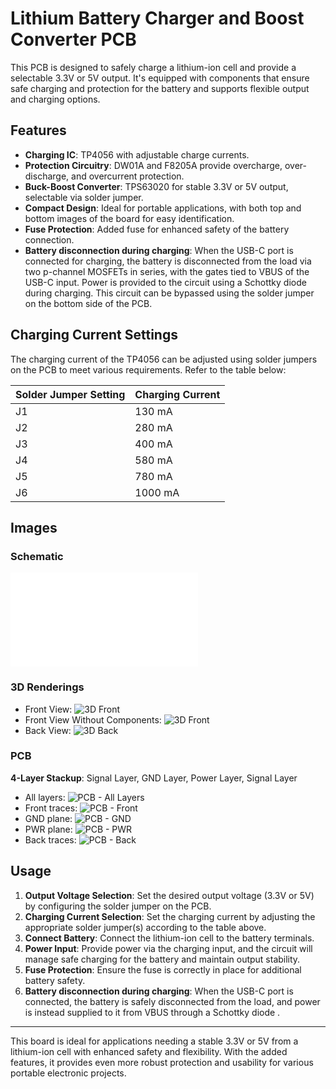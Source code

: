 # Lithium Battery Charger and Boost Converter PCB

This PCB is designed to safely charge a lithium-ion cell and provide a selectable 3.3V or 5V output. It's equipped with components that ensure safe charging and protection for the battery and supports flexible output and charging options. 

## Features

- **Charging IC**: TP4056 with adjustable charge currents.
- **Protection Circuitry**: DW01A and F8205A provide overcharge, over-discharge, and overcurrent protection.
- **Buck-Boost Converter**: TPS63020 for stable 3.3V or 5V output, selectable via solder jumper.
- **Compact Design**: Ideal for portable applications, with both top and bottom images of the board for easy identification.
- **Fuse Protection**: Added fuse for enhanced safety of the battery connection.
- **Battery disconnection during charging**: When the USB-C port is connected for charging, the battery is disconnected from the load via two p-channel MOSFETs in series, with the gates tied to VBUS of the USB-C input. Power is provided to the circuit using a Schottky diode during charging. This circuit can be bypassed using the solder jumper on the bottom side of the PCB.

## Charging Current Settings

The charging current of the TP4056 can be adjusted using solder jumpers on the PCB to meet various requirements. Refer to the table below:

| Solder Jumper Setting | Charging Current |
|-----------------------|------------------|
| J1                    | 130 mA           |
| J2                    | 280 mA           |
| J3                    | 400 mA           |
| J4                    | 580 mA           |
| J5                    | 780 mA           |
| J6                    | 1000 mA          |

## Images

### Schematic
![Schematic](imgs/schematic_v1.3.pdf)

### 3D Renderings
- Front View: ![3D Front](imgs/3d-front.png)
- Front View Without Components: ![3D Front](imgs/3d-front-no-components.png)
- Back View: ![3D Back](imgs/3d-back.png)

### PCB
**4-Layer Stackup**: Signal Layer, GND Layer, Power Layer, Signal Layer
- All layers: ![PCB - All Layers](imgs/pcb.png)
- Front traces: ![PCB - Front](imgs/pcb-front.png)
- GND plane: ![PCB - GND](imgs/pcb-gnd.png)
- PWR plane: ![PCB - PWR](imgs/pcb-pwr.png)
- Back traces: ![PCB - Back](imgs/pcb-back.png)

## Usage

1. **Output Voltage Selection**: Set the desired output voltage (3.3V or 5V) by configuring the solder jumper on the PCB.
2. **Charging Current Selection**: Set the charging current by adjusting the appropriate solder jumper(s) according to the table above.
3. **Connect Battery**: Connect the lithium-ion cell to the battery terminals.
4. **Power Input**: Provide power via the charging input, and the circuit will manage safe charging for the battery and maintain output stability.
5. **Fuse Protection**: Ensure the fuse is correctly in place for additional battery safety.
6. **Battery disconnection during charging**: When the USB-C port is connected, the battery is safely disconnected from the load, and power is instead supplied to it from VBUS through a Schottky diode .

---

This board is ideal for applications needing a stable 3.3V or 5V from a lithium-ion cell with enhanced safety and flexibility. With the added features, it provides even more robust protection and usability for various portable electronic projects.

